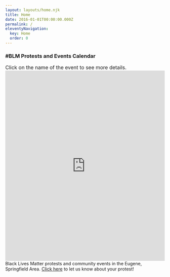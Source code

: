```yaml
---
layout: layouts/home.njk
title: Home
date: 2016-01-01T00:00:00.000Z
permalink: /
eleventyNavigation:
  key: Home
  order: 0
---
```



### #BLM Protests and Events Calendar
<!-- <div class="btr-image" style="background-image: url('/static/img/blm-kids.jpg');"></div> -->
<div style="font-size: 12pt">Click on the name of the event to see more details.</div>
<iframe src="https://calendar.google.com/calendar/embed?height=600&amp;wkst=1&amp;bgcolor=%23ffffff&amp;ctz=America%2FLos_Angeles&amp;src=b2htZGIyMHFxdmZrazlnajUzdGdpNzNzdGtAZ3JvdXAuY2FsZW5kYXIuZ29vZ2xlLmNvbQ&amp;color=%239E69AF&amp;mode=AGENDA&amp;showPrint=0&amp;showNav=0&amp;showTitle=0&amp;showDate=0&amp;showTabs=1&amp;showCalendars=0&amp;showTz=0" width="300" height="600" style="width: 100%; min-height: 500px; max-height: 75vh;" frameborder="0" scrolling="no"></iframe>
<div>Black Lives Matter protests and community events in the Eugene, Springfield Area. <a href="/contact/">Click here</a> to let us know about your protest!</div>
